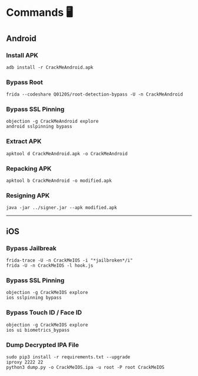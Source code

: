 # Commands 🖥️

## Android

### Install APK

```
adb install -r CrackMeAndroid.apk
```

### Bypass Root

```
frida --codeshare Q0120S/root-detection-bypass -U -n CrackMeAndroid
```

### Bypass SSL Pinning

```
objection -g CrackMeAndroid explore
android sslpinning bypass
```

### Extract APK

```
apktool d CrackMeAndroid.apk -o CrackMeAndroid
```
### Repacking APK

```
apktool b CrackMeAndroid -o modified.apk
```

### Resigning APK

```
java -jar ../signer.jar --apk modified.apk
```

---

## iOS

### Bypass Jailbreak

```
frida-trace -U -n CrackMeIOS -i "*jailbroken*/i"
frida -U -n CrackMeIOS -l hook.js
```

### Bypass SSL Pinning

```
objection -g CrackMeIOS explore
ios sslpinning bypass
```

### Bypass Touch ID / Face ID

```
objection -g CrackMeIOS explore
ios ui biometrics_bypass
```

### Dump Decrypted IPA File

```
sudo pip3 install -r requirements.txt --upgrade
iproxy 2222 22
python3 dump.py -o CrackMeIOS.ipa -u root -P root CrackMeIOS
```

